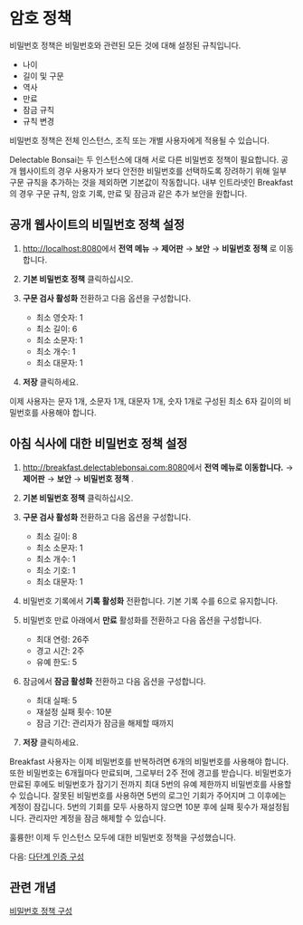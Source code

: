 # 암호 정책

비밀번호 정책은 비밀번호와 관련된 모든 것에 대해 설정된 규칙입니다.

- 나이
- 길이 및 구문
- 역사
- 만료
- 잠금 규칙
- 규칙 변경

비밀번호 정책은 전체 인스턴스, 조직 또는 개별 사용자에게 적용될 수 있습니다.

Delectable Bonsai는 두 인스턴스에 대해 서로 다른 비밀번호 정책이 필요합니다. 공개 웹사이트의 경우 사용자가 보다 안전한 비밀번호를 선택하도록 장려하기 위해 일부 구문 규칙을 추가하는 것을 제외하면 기본값이 작동합니다. 내부 인트라넷인 Breakfast의 경우 구문 규칙, 암호 기록, 만료 및 잠금과 같은 추가 보안을 원합니다.

## 공개 웹사이트의 비밀번호 정책 설정

1. <http://localhost:8080>에서 **전역 메뉴** &rarr; **제어판** &rarr; **보안** &rarr; **비밀번호 정책** 로 이동합니다.

1. **기본 비밀번호 정책** 클릭하십시오.

1. **구문 검사 활성화** 전환하고 다음 옵션을 구성합니다.

   - 최소 영숫자: 1
   - 최소 길이: 6
   - 최소 소문자: 1
   - 최소 개수: 1
   - 최소 대문자: 1

1. **저장** 클릭하세요.

이제 사용자는 문자 1개, 소문자 1개, 대문자 1개, 숫자 1개로 구성된 최소 6자 길이의 비밀번호를 사용해야 합니다.

## 아침 식사에 대한 비밀번호 정책 설정

1. <http://breakfast.delectablebonsai.com:8080>에서 **전역 메뉴로 이동합니다.** &rarr; **제어판** &rarr; **보안** &rarr; **비밀번호 정책** .

1. **기본 비밀번호 정책** 클릭하십시오.

1. **구문 검사 활성화** 전환하고 다음 옵션을 구성합니다.

   - 최소 길이: 8
   - 최소 소문자: 1
   - 최소 개수: 1
   - 최소 기호: 1
   - 최소 대문자: 1

1. 비밀번호 기록에서 **기록 활성화** 전환합니다. 기본 기록 수를 6으로 유지합니다.

1. 비밀번호 만료 아래에서 **만료** 활성화를 전환하고 다음 옵션을 구성합니다.

   - 최대 연령: 26주
   - 경고 시간: 2주
   - 유예 한도: 5

1. 잠금에서 **잠금 활성화** 전환하고 다음 옵션을 구성합니다.

   - 최대 실패: 5
   - 재설정 실패 횟수: 10분
   - 잠금 기간: 관리자가 잠금을 해제할 때까지

1. **저장** 클릭하세요.

Breakfast 사용자는 이제 비밀번호를 반복하려면 6개의 비밀번호를 사용해야 합니다. 또한 비밀번호는 6개월마다 만료되며, 그로부터 2주 전에 경고를 받습니다. 비밀번호가 만료된 후에도 비밀번호가 잠기기 전까지 최대 5번의 유예 제한까지 비밀번호를 사용할 수 있습니다. 잘못된 비밀번호를 사용하면 5번의 로그인 기회가 주어지며 그 이후에는 계정이 잠깁니다. 5번의 기회를 모두 사용하지 않으면 10분 후에 실패 횟수가 재설정됩니다. 관리자만 계정을 잠금 해제할 수 있습니다.

훌륭한! 이제 두 인스턴스 모두에 대한 비밀번호 정책을 구성했습니다.

다음: [다단계 인증 구성](./configuring-mfa.md)

## 관련 개념

[비밀번호 정책 구성](https://learn.liferay.com/w/dxp/users-and-permissions/roles-and-permissions/configuring-a-password-policy)
